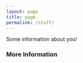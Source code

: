 ```yaml
---
layout: page
title: page
permalink: /stuff/
---
```


Some information about you!

### More Information
